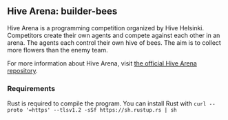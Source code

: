 ## Hive Arena: builder-bees
Hive Arena is a programming competition organized by Hive Helsinki. Competitors create their own agents and compete against each other in an arena. The agents each control their own hive of bees. The aim is to collect more flowers than the enemy team.

For more information about Hive Arena, visit [the official Hive Arena repository](https://github.com/hivehelsinki/hive-arena).

### Requirements
Rust is required to compile the program. You can install Rust with `curl --proto '=https' --tlsv1.2 -sSf https://sh.rustup.rs | sh`
